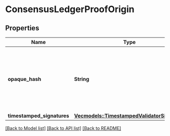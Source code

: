 # ConsensusLedgerProofOrigin

## Properties

Name | Type | Description | Notes
------------ | ------------- | ------------- | -------------
**opaque_hash** | **String** | A hex-encoded 32-byte vertex VoteData hash on the consensus side, opaque to ledger. | 
**timestamped_signatures** | [**Vec<models::TimestampedValidatorSignature>**](TimestampedValidatorSignature.md) |  | 

[[Back to Model list]](../README.md#documentation-for-models) [[Back to API list]](../README.md#documentation-for-api-endpoints) [[Back to README]](../README.md)


